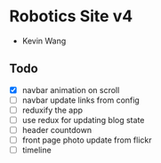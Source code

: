 # Robotics Site v4

- Kevin Wang

## Todo

- [x] navbar animation on scroll
- [ ] navbar update links from config
- [ ] reduxify the app
- [ ] use redux for updating blog state
- [ ] header countdown
- [ ] front page photo update from flickr
- [ ] timeline
